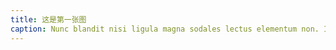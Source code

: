 ```yaml
---
title: 这是第一张图
caption: Nunc blandit nisi ligula magna sodales lectus elementum non. Integer id venenatis velit.
---
```

